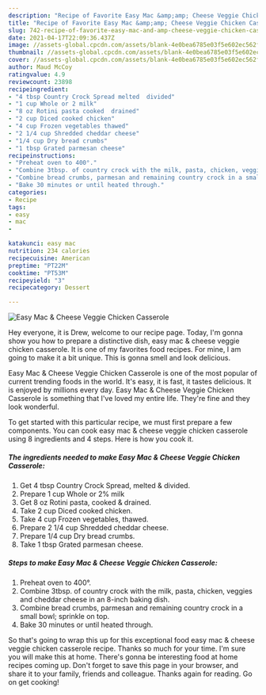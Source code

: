 ```yaml
---
description: "Recipe of Favorite Easy Mac &amp;amp; Cheese Veggie Chicken Casserole"
title: "Recipe of Favorite Easy Mac &amp;amp; Cheese Veggie Chicken Casserole"
slug: 742-recipe-of-favorite-easy-mac-and-amp-cheese-veggie-chicken-casserole
date: 2021-04-17T22:09:36.437Z
image: //assets-global.cpcdn.com/assets/blank-4e0bea6785e03f5e602ec562f230caae08da540cada707380b4fe1bbebba43da.png
thumbnail: //assets-global.cpcdn.com/assets/blank-4e0bea6785e03f5e602ec562f230caae08da540cada707380b4fe1bbebba43da.png
cover: //assets-global.cpcdn.com/assets/blank-4e0bea6785e03f5e602ec562f230caae08da540cada707380b4fe1bbebba43da.png
author: Maud McCoy
ratingvalue: 4.9
reviewcount: 23898
recipeingredient:
- "4 tbsp Country Crock Spread melted  divided"
- "1 cup Whole or 2 milk"
- "8 oz Rotini pasta cooked  drained"
- "2 cup Diced cooked chicken"
- "4 cup Frozen vegetables thawed"
- "2 1/4 cup Shredded cheddar cheese"
- "1/4 cup Dry bread crumbs"
- "1 tbsp Grated parmesan cheese"
recipeinstructions:
- "Preheat oven to 400°."
- "Combine 3tbsp. of country crock with the milk, pasta, chicken, veggies and cheddar cheese in an 8-inch baking dish."
- "Combine bread crumbs, parmesan and remaining country crock in a small bowl; sprinkle on top."
- "Bake 30 minutes or until heated through."
categories:
- Recipe
tags:
- easy
- mac
- 

katakunci: easy mac  
nutrition: 234 calories
recipecuisine: American
preptime: "PT22M"
cooktime: "PT53M"
recipeyield: "3"
recipecategory: Dessert

---
```



![Easy Mac &amp; Cheese Veggie Chicken Casserole](//assets-global.cpcdn.com/assets/blank-4e0bea6785e03f5e602ec562f230caae08da540cada707380b4fe1bbebba43da.png)

Hey everyone, it is Drew, welcome to our recipe page. Today, I'm gonna show you how to prepare a distinctive dish, easy mac &amp; cheese veggie chicken casserole. It is one of my favorites food recipes. For mine, I am going to make it a bit unique. This is gonna smell and look delicious.

Easy Mac &amp; Cheese Veggie Chicken Casserole is one of the most popular of current trending foods in the world. It's easy, it is fast, it tastes delicious. It is enjoyed by millions every day. Easy Mac &amp; Cheese Veggie Chicken Casserole is something that I've loved my entire life. They're fine and they look wonderful.




To get started with this particular recipe, we must first prepare a few components. You can cook easy mac &amp; cheese veggie chicken casserole using 8 ingredients and 4 steps. Here is how you cook it.

<!--inarticleads1-->

##### The ingredients needed to make Easy Mac &amp; Cheese Veggie Chicken Casserole:

1. Get 4 tbsp Country Crock Spread, melted &amp; divided.
1. Prepare 1 cup Whole or 2% milk
1. Get 8 oz Rotini pasta, cooked &amp; drained.
1. Take 2 cup Diced cooked chicken.
1. Take 4 cup Frozen vegetables, thawed.
1. Prepare 2 1/4 cup Shredded cheddar cheese.
1. Prepare 1/4 cup Dry bread crumbs.
1. Take 1 tbsp Grated parmesan cheese.




<!--inarticleads2-->

##### Steps to make Easy Mac &amp; Cheese Veggie Chicken Casserole:

1. Preheat oven to 400°.
1. Combine 3tbsp. of country crock with the milk, pasta, chicken, veggies and cheddar cheese in an 8-inch baking dish.
1. Combine bread crumbs, parmesan and remaining country crock in a small bowl; sprinkle on top.
1. Bake 30 minutes or until heated through.




So that's going to wrap this up for this exceptional food easy mac &amp; cheese veggie chicken casserole recipe. Thanks so much for your time. I'm sure you will make this at home. There's gonna be interesting food at home recipes coming up. Don't forget to save this page in your browser, and share it to your family, friends and colleague. Thanks again for reading. Go on get cooking!
